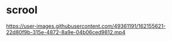 # scrool

https://user-images.githubusercontent.com/49361191/162155621-22d80f9b-315e-4872-8a9e-04b06ced9812.mp4

